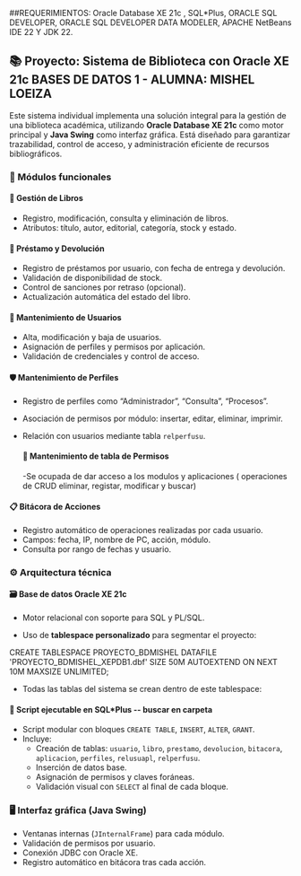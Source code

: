 ##REQUERIMIENTOS: Oracle Database XE 21c , SQL*Plus, ORACLE SQL DEVELOPER,  ORACLE SQL DEVELOPER DATA MODELER, APACHE NetBeans IDE 22 Y JDK 22.
## 📚 Proyecto: Sistema de Biblioteca con Oracle XE 21c BASES DE DATOS 1 - ALUMNA: MISHEL LOEIZA
Este sistema individual implementa una solución integral para la gestión de una biblioteca académica, 
utilizando **Oracle Database XE 21c** como motor principal y **Java Swing** como interfaz gráfica. 
Está diseñado para garantizar trazabilidad, control de acceso, y administración eficiente de recursos bibliográficos.

### 🔧 Módulos funcionales
#### 📖 Gestión de Libros
- Registro, modificación, consulta y eliminación de libros.
- Atributos: título, autor, editorial, categoría, stock y estado.
 
#### 🔄 Préstamo y Devolución
- Registro de préstamos por usuario, con fecha de entrega y devolución.
- Validación de disponibilidad de stock.
- Control de sanciones por retraso (opcional).
- Actualización automática del estado del libro.

#### 👤 Mantenimiento de Usuarios
- Alta, modificación y baja de usuarios.
- Asignación de perfiles y permisos por aplicación.
- Validación de credenciales y control de acceso.

#### 🛡️ Mantenimiento de Perfiles
- Registro de perfiles como “Administrador”, “Consulta”, “Procesos”.
- Asociación de permisos por módulo: insertar, editar, eliminar, imprimir.
- Relación con usuarios mediante tabla `relperfusu`.

  #### 👤 Mantenimiento de tabla de  Permisos
  -Se ocupada de dar acceso a los modulos y aplicaciones
  (  operaciones de CRUD eliminar, registar, modificar y buscar)

#### 📋 Bitácora de Acciones
- Registro automático de operaciones realizadas por cada usuario.
- Campos: fecha, IP, nombre de PC, acción, módulo.
- Consulta por rango de fechas y usuario.

### ⚙️ Arquitectura técnica

#### 🗃️ Base de datos Oracle XE 21c
- Motor relacional con soporte para SQL y PL/SQL.
  
- Uso de **tablespace personalizado** para segmentar el proyecto:

CREATE TABLESPACE PROYECTO_BDMISHEL
 DATAFILE 'PROYECTO_BDMISHEL_XEPDB1.dbf'
 SIZE 50M
 AUTOEXTEND ON
 NEXT 10M MAXSIZE UNLIMITED;

- Todas las tablas del sistema se crean dentro de este tablespace:

#### 🧾 Script ejecutable en SQL*Plus -- buscar en carpeta
- Script modular con bloques `CREATE TABLE`, `INSERT`, `ALTER`, `GRANT`.
- Incluye:
  - Creación de tablas: `usuario`, `libro`, `prestamo`, `devolucion`, `bitacora`, `aplicacion`, `perfiles`, `relusuapl`, `relperfusu`.
  - Inserción de datos base.
  - Asignación de permisos y claves foráneas.
  - Validación visual con `SELECT` al final de cada bloque.

### 🖥️ Interfaz gráfica (Java Swing)
- Ventanas internas (`JInternalFrame`) para cada módulo.
- Validación de permisos por usuario.
- Conexión JDBC con Oracle XE.
- Registro automático en bitácora tras cada acción.

